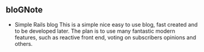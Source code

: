 ## bloGNote
- Simple Rails blog
This is a simple nice easy to use blog,
fast created and to be developed later. The plan is to use many fantastic modern features, such as reactive front end, voting on subscribers opinions and others.
